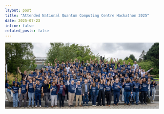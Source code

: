 ```yaml
---
layout: post
title: "Attended National Quantum Computing Centre Hackathon 2025"
date: 2025-07-23
inline: false
related_posts: false
---
```


<!-- ![Attended NQCC Hackathon 2024](/assets/img/news/nqcc_2024.jpg) -->

<img src="/assets/img/news/nqcc_2025.jpg" alt="Group photo for NQCC 2025 Hackathon" style="max-width: 100%; height: auto; width: 600px;">
